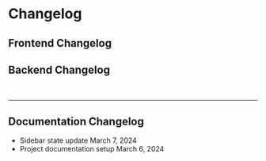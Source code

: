 # Changelog

## Frontend Changelog

## Backend Changelog


<br>

---
## Documentation Changelog


- Sidebar state update   March 7, 2024
- Project documentation setup   March 6, 2024
